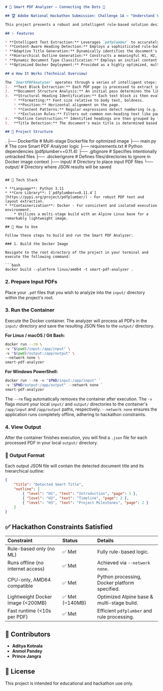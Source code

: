 ```markdown
# 🧠 Smart PDF Analyzer – Connecting the Dots 🔗

## 🏆 Adobe National Hackathon Submission: Challenge 1A – "Understand Your Document"

This project presents a robust and intelligent rule-based solution designed to precisely analyze PDF documents, automatically identify their core title, and generate a hierarchical structural outline (H1, H2, H3). Developed specifically for the Adobe National Hackathon, this analyzer excels at transforming unstructured PDF content into actionable, semantically rich data without relying on machine learning models, ensuring offline capability and a lightweight footprint.

## ✨ Features

* **Intelligent Text Extraction:** Leverages `pdfplumber` to accurately extract text blocks while preserving critical formatting information like font size, bold attributes, and precise spacing, crucial for structural analysis.
* **Content-Aware Heading Detection:** Employs a sophisticated rule-based engine to differentiate true structural headings from regular text. This includes analysis of font properties, positional context, word count, and a comprehensive set of semantic filters to eliminate non-heading patterns.
* **Adaptive Title Generation:** Dynamically identifies the document's primary title by analyzing font prominence and layout on the first page, with specialized logic for different document types.
* **Hierarchical Outline Generation:** Constructs a meaningful H1, H2, and H3 outline by grouping headings based on relative font sizes and page order, providing a clear navigational structure.
* **Dynamic Document Type Classification:** Employs an initial content analysis to classify documents (e.g., forms, technical documents, business proposals, educational materials) and adapts its outline extraction logic accordingly, ensuring higher accuracy.
* **Optimized Docker Deployment:** Provided as a highly optimized, multi-stage Docker image (<200MB) built on Alpine Linux. It is designed for offline execution and efficient CPU-only processing, meeting hackathon performance requirements.

## ⚙️ How It Works (Technical Overview)

The `SmartPDFAnalyzer` operates through a series of intelligent steps:
1.  **Text Block Extraction:** Each PDF page is processed to extract individual text blocks, capturing their text, font size, bold status, and coordinates.
2.  **Document Structure Analysis:** An initial pass determines the likely document type (e.g., 'form', 'technical', 'business_proposal') and establishes baseline font statistics, such as the most common body text size.
3.  **Structural Heading Identification:** Each text block is then evaluated against a weighted scoring system to determine if it's a structural heading. This system considers:
    * **Formatting:** Font size relative to body text, boldness.
    * **Position:** Horizontal alignment on the page.
    * **Content Patterns:** Regular expressions detect numbering (e.g., "1. Introduction"), capitalization, and the presence of structural keywords (e.g., "Overview," "Conclusion").
    * **Exclusion Rules:** Filters out common non-heading text like page numbers, URLs, and sentences that might superficially look like headings.
4.  **Outline Construction:** Identified headings are then grouped by font size prominence to assign hierarchical levels (H1, H2, H3). The hierarchy is further refined by page and vertical position.
5.  **Title Detection:** The document's main title is determined based on the largest font size on the first page or through specific pattern matching for known document types.

## 📂 Project Structure

```

.
├── Dockerfile                  \# Multi-stage Dockerfile for optimized image
├── main.py                     \# The core Smart PDF Analyzer logic
├── requirements.txt            \# Python dependencies (pdfplumber==0.11.4)
├── .gitignore                  \# Specifies intentionally untracked files
├── .dockerignore               \# Defines files/directories to ignore in Docker image context
├── input/                      \# Directory to place input PDF files
└── output/                     \# Directory where JSON results will be saved

````

## 🧪 Tech Stack

* **Language**: Python 3.11
* **Core Library**: [`pdfplumber==0.11.4`](https://pypi.org/project/pdfplumber/) - For robust PDF text and layout extraction.
* **Containerization**: Docker - For consistent and isolated execution environment.
    * Utilizes a multi-stage build with an Alpine Linux base for a remarkably lightweight image.

## 🚀 How to Use

Follow these steps to build and run the Smart PDF Analyzer:

### 1. Build the Docker Image

Navigate to the root directory of the project in your terminal and execute the following command:

```bash
docker build --platform linux/amd64 -t smart-pdf-analyzer .
````

### 2\. Prepare Input PDFs

Place your `.pdf` files that you wish to analyze into the `input/` directory within the project's root.

### 3\. Run the Container

Execute the Docker container. The analyzer will process all PDFs in the `input/` directory and save the resulting JSON files to the `output/` directory.

**For Linux / macOS / Git Bash:**

```bash
docker run --rm \
-v "$(pwd)/input:/app/input" \
-v "$(pwd)/output:/app/output" \
--network none \
smart-pdf-analyzer
```

**For Windows PowerShell:**

```powershell
docker run --rm -v "$PWD/input:/app/input" `
-v "$PWD/output:/app/output" --network none `
smart-pdf-analyzer
```

The `--rm` flag automatically removes the container after execution. The `-v` flags mount your local `input/` and `output/` directories to the container's `/app/input` and `/app/output` paths, respectively. `--network none` ensures the application runs completely offline, adhering to hackathon constraints.

### 4\. View Output

After the container finishes execution, you will find a `.json` file for each processed PDF in your local `output/` directory.

### 📄 Output Format

Each output JSON file will contain the detected document title and its hierarchical outline:

```json
{
    "title": "Detected Smart Title",
    "outline": [
        { "level": "H1", "text": "Introduction", "page": 1 },
        { "level": "H2", "text": "Timeline", "page": 2 },
        { "level": "H3", "text": "Project Milestones", "page": 2 }
    ]
}
```

## ✅ Hackathon Constraints Satisfied

| Constraint                           | Status           | Details                                     |
| :----------------------------------- | :--------------- | :------------------------------------------ |
| Rule-based only (no ML)              | ✅ Met           | Fully rule-based logic.                     |
| Runs offline (no internet access)    | ✅ Met           | Achieved via `--network none`.              |
| CPU-only, AMD64 compatible           | ✅ Met           | Python processing, Docker platform specified. |
| Lightweight Docker image (\<200MB)    | ✅ Met (\~140MB)  | Optimized Alpine base & multi-stage build. |
| Fast runtime (\<10s per PDF)          | ✅ Met           | Efficient `pdfplumber` and rule processing. |

## 👥 Contributors

  * **Aditya Kotnala**
  * **Anmol Pandey**
  * **Prince Jangra**

## 📜 License

This project is intended for educational and hackathon use only.

```
```